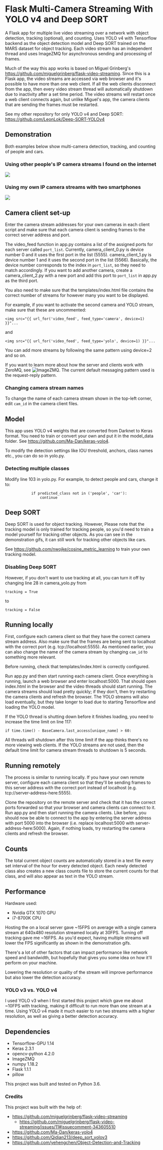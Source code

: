 # Flask Multi-Camera Streaming With YOLO v4 and Deep SORT
A Flask app for multiple live video streaming over a network with object detection, tracking (optional), and counting. Uses YOLO v4 with Tensorflow backend as the object detection model and Deep SORT trained on the MARS dataset for object tracking. Each video stream has an independent thread and uses ImageZMQ for asynchronous sending and processing of frames.

Much of the way this app works is based on Miguel Grinberg's https://github.com/miguelgrinberg/flask-video-streaming. Since this is a Flask app, the video streams are accessed via web browser and it's possible to have more than one web client. If all the web clients disconnect from the app, then every video stream thread will automatically shutdown due to inactivity after a set time period. The video streams will restart once a web client connects again, but unlike Miguel's app, the camera clients that are sending the frames must be restarted.

See my other repository for only YOLO v4 and Deep SORT:
https://github.com/LeonLok/Deep-SORT-YOLOv4

## Demonstration
Both examples below show multi-camera detection, tracking, and counting of people and cars.
### Using other people's IP camera streams I found on the internet
![](gifs/demonstration2.gif)

### Using my own IP camera streams with two smartphones
![](gifs/demonstration.gif)

## Camera client set-up
Enter the camera stream addresses for your own cameras in each client script and make sure that each camera client is sending frames to the correct server address and port. 

The video_feed function in app.py contains a list of the assigned ports for each server called `port_list`. Currently, camera_client_0.py is device number 0 and it uses the first port in the list (5555). camera_client_1.py is device number 1 and it uses the second port in the list (5566). Basically, the device number corresponds to the index in `port_list`, so they need to match accordingly. If you want to add another camera, create a camera_client_2.py with a new port and add  this port to `port_list` in app.py as the third port.

You also need to make sure that the templates/index.html file contains the correct number of streams for however many you want to be displayed.

For example, if you want to activate the second camera and YOLO stream, make sure that these are uncommented:
```
<img src="{{ url_for('video_feed', feed_type='camera', device=1) }}"...
```
and 
```
<img src="{{ url_for('video_feed', feed_type='yolo', device=1) }}"...
```

You can add more streams by following the same pattern using device=2 and so on.

If you want to learn more about how the server and clients work with ZeroMQ, see ![ImageZMQ](https://github.com/jeffbass/imagezmq). The current default messaging pattern used is the request-reply pattern.

### Changing camera stream names
To change the name of each camera stream shown in the top-left corner, edit `cam_id` in the camera client files.

## Model
This app uses YOLO v4 weights that are converted from Darknet to Keras format. You need to train or convert your own and put it in the model_data folder. See https://github.com/Ma-Dan/keras-yolo4.

To modify the detection settings like IOU threshold, anchors, class names etc., you can do so in yolo.py.

### Detecting multiple classes
Modify line 103 in yolo.py. For example, to detect people and cars, change it to:
```
            if predicted_class not in ('people', 'car'):
                continue
```

## Deep SORT
Deep SORT is used for object tracking. However, Please note that the tracking model is only trained for tracking people, so you'd need to train a model yourself for tracking other objects. As you can see in the demonstration gifs, it can still work for tracking other objects like cars. 

See https://github.com/nwojke/cosine_metric_learning to train your own tracking model.

### Disabling Deep SORT
However, if you don't want to use tracking at all, you can turn it off by changing line 28 in camera_yolo.py from 
```
tracking = True
```
to
```
tracking = False
```


## Running locally
First, configure each camera client so that they have the correct camera stream address. Also make sure that the frames are being sent to localhost with the correct port (e.g. tcp://localhost:5555). As mentioned earlier, you can also change the name of the camera stream by changing `cam_id` to something more relevant.

Before running, check that templates/index.html is correctly configured.

Run app.py and then start running each camera client. Once everything is running, launch a web browser and enter localhost:5000. That should open index.html in the browser and the video threads should start running. The camera streams should load pretty quickly; if they don't, then try restarting the camera clients and refresh the browser. The YOLO streams will also load eventually, but they take longer to load due to starting Tensorflow and loading the YOLO model.

If the YOLO thread is shutting down before it finishes loading, you need to increase the time limit on line 117:
```
if time.time() - BaseCamera.last_access[unique_name] > 60:
```
All threads will shutdown after this time limit if the app thinks there's no more viewing web clients. If the YOLO streams are not used, then the default time limit for camera stream threads to shutdown is 5 seconds.

## Running remotely
The process is similar to running locally. If you have your own remote server, configure each camera client so that they'll be sending frames to this server address with the correct port instead of localhost (e.g. tcp://server-address-here:5555). 

Clone the repository on the remote server and check that it has the correct ports forwarded so that your browser and camera clients can connect to it. Run app.py and then start running the camera clients. Like before, you should now be able to connect to the app by entering the server address with port 5000 into the browser (i.e. replace localhost:5000 with server-address-here:5000). Again, if nothing loads, try restarting the camera clients and refresh the browser.

## Counts
The total current object counts are automatically stored in a text file every set interval of the hour for every detected object. Each newly detected class also creates a new class counts file to store the current counts for that class, and will also appear as text in the YOLO stream. 

## Performance
Hardware used:
* Nvidia GTX 1070 GPU
* i7-8700K CPU

Hosting the  on a local server gave ~15FPS on average with a single camera stream at 640x480 resolution streamed locally at 30FPS. Turning off tracking gave me ~16FPS. As you'd expect, having multiple streams will lower the FPS significantly as shown in the demonstration gifs.

There's a lot of other factors that can impact performance like network speed and bandwidth, but hopefully that gives you some idea on how it'll perform on your machine.

Lowering the resolution or quality of the stream will improve performance but also lower the detection accuracy. 

### YOLO v3 vs. YOLO v4
I used YOLO v3 when I first started this project which gave me about ~10FPS with tracking, making it difficult to run more than one stream at a time. Using YOLO v4 made it much easier to run two streams with a higher resolution, as well as giving a better detection accuracy.

## Dependencies
* Tensorflow-GPU 1.14
* Keras 2.3.1
* opencv-python 4.2.0
* ImageZMQ
* numpy 1.18.2
* Flask 1.1.1
* pillow

This project was built and tested on Python 3.6.

### Credits
This project was built with the help of:
* https://github.com/miguelgrinberg/flask-video-streaming
  * https://github.com/miguelgrinberg/flask-video-streaming/issues/11#issuecomment-343605510
* https://github.com/Ma-Dan/keras-yolo4
* https://github.com/Qidian213/deep_sort_yolov3
* https://github.com/yehengchen/Object-Detection-and-Tracking
